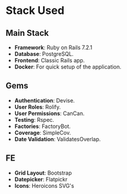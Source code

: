 # Stack Used

## Main Stack

- **Framework**: Ruby on Rails 7.2.1
- **Database**: PostgreSQL.
- **Frontend**: Classic Rails app.
- **Docker**: For quick setup of the application.

## Gems

- **Authentication**: Devise.
- **User Roles**: Rolify.
- **User Permissions**: CanCan.
- **Testing**: Rspec.
- **Factories**: FactoryBot.
- **Coverage**: SimpleCov.
- **Date Validation**: ValidatesOverlap.

## FE

- **Grid Layout**: Bootstrap
- **Datepicker**: Flatpickr
- **Icons**: Heroicons SVG's